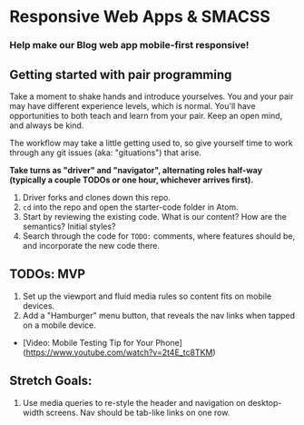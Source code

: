 # Responsive Web Apps & SMACSS
### Help make our Blog web app mobile-first responsive!

## Getting started with pair programming

Take a moment to shake hands and introduce yourselves. You and your pair may have different experience levels, which is normal. You'll have opportunities to both teach and learn from your pair. Keep an open mind, and always be kind.

The workflow may take a little getting used to, so give yourself time to work through any git issues (aka: "gituations") that arise.

**Take turns as "driver" and "navigator", alternating roles half-way (typically a couple TODOs or one hour, whichever arrives first).**

1. Driver forks and clones down this repo.  
2. `cd` into the repo and open the starter-code folder in Atom.  
3. Start by reviewing the existing code. What is our content? How are the semantics? Initial styles?
4. Search through the code for `TODO:` comments, where features should be, and incorporate the new code there.


## TODOs: MVP
  1. Set up the viewport and fluid media rules so content fits on mobile devices.
  1. Add a "Hamburger" menu button, that reveals the nav links when tapped on a mobile device.

- [Video: Mobile Testing Tip for Your Phone] (https://www.youtube.com/watch?v=2t4E_tc8TKM)

## Stretch Goals:
  1. Use media queries to re-style the header and navigation on desktop-width screens. Nav should be tab-like links on one row.


